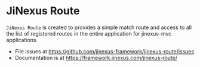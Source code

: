 # JiNexus Route

`JiNexus Route` is created to provides a simple match route and access to all the list of registered routes 
in the entire application for jinexus-mvc applications.

- File issues at https://github.com/jinexus-framework/jinexus-route/issues
- Documentation is at https://framework.jinexus.com/jinexus-route/